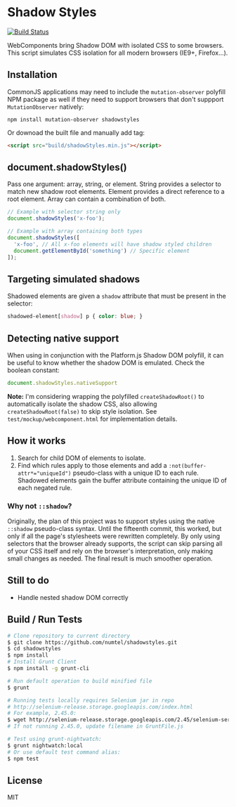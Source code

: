 # Shadow Styles

[![Build Status](https://travis-ci.org/numtel/shadowstyles.svg?branch=master)](https://travis-ci.org/numtel/shadowstyles)

WebComponents bring Shadow DOM with isolated CSS to some browsers.
This script simulates CSS isolation for all modern browsers (IE9+, Firefox...).

## Installation
CommonJS applications may need to include the `mutation-observer` polyfill NPM package as well if they need to support browsers that don't suppport `MutationObserver` natively:
```
npm install mutation-observer shadowstyles
```

Or downoad the built file and manually add tag:
```html
<script src="build/shadowStyles.min.js"></script>
```

## document.shadowStyles()
Pass one argument: array, string, or element.
String provides a selector to match new shadow root elements.
Element provides a direct reference to a root element.
Array can contain a combination of both.

```javascript
// Example with selector string only
document.shadowStyles('x-foo');

// Example with array containing both types
document.shadowStyles([
  'x-foo', // All x-foo elements will have shadow styled children
  document.getElementById('something') // Specific element
]);
```

## Targeting simulated shadows

Shadowed elements are given a `shadow` attribute that must be present in the
selector:

```css
shadowed-element[shadow] p { color: blue; }
```

## Detecting native support

When using in conjunction with the Platform.js Shadow DOM polyfill, it can be
useful to know whether the shadow DOM is emulated. Check the boolean constant:

```javascript
document.shadowStyles.nativeSupport
```

**Note:** I'm considering wrapping the polyfilled `createShadowRoot()` to
automatically isolate the shadow CSS, also allowing `createShadowRoot(false)`
to skip style isolation. See `test/mockup/webcomponent.html` for implementation
details.

## How it works

1. Search for child DOM of elements to isolate.
2. Find which rules apply to those elements and add a `:not(buffer-attr*="uniqueId")`
    pseudo-class with a unique ID to each rule. Shadowed elements gain the buffer
    attribute containing the unique ID of each negated rule.

### Why not `::shadow`?

Originally, the plan of this project was to support styles using the native
`::shadow` pseudo-class syntax. Until the fifteenth commit, this worked, but
only if all the page's stylesheets were rewritten completely. By only
using selectors that the browser already supports, the script can skip parsing
all of your CSS itself and rely on the browser's interpretation, only making
small changes as needed. The final result is much smoother operation.

## Still to do

* Handle nested shadow DOM correctly

## Build / Run Tests

```bash
# Clone repository to current directory
$ git clone https://github.com/numtel/shadowstyles.git
$ cd shadowstyles
$ npm install
# Install Grunt Client
$ npm install -g grunt-cli

# Run default operation to build minified file
$ grunt

# Running tests locally requires Selenium jar in repo
# http://selenium-release.storage.googleapis.com/index.html
# For example, 2.45.0:
$ wget http://selenium-release.storage.googleapis.com/2.45/selenium-server-standalone-2.45.0.jar
# If not running 2.45.0, update filename in GruntFile.js

# Test using grunt-nightwatch:
$ grunt nightwatch:local
# Or use default test command alias:
$ npm test
```

## License

MIT
